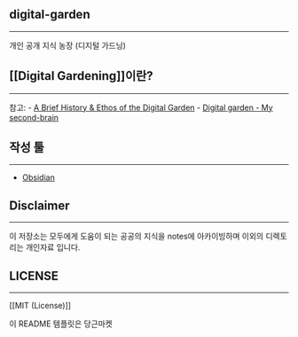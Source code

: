## digital-garden
---
개인 공개 지식 농장 (디지털 가드닝)

## [[Digital Gardening]]이란?
---
참고:
	- [A Brief History & Ethos of the Digital Garden](https://maggieappleton.com/garden-history)
	- [Digital garden - My second-brain](https://garden.anthonyamar.fr/Digital+garden/Digital+garden)

## 작성 툴
---
- [Obsidian](https://obsidian.md/)

## Disclaimer
---
이 저장소는 모두에게 도움이 되는 공공의 지식을 notes에 아카이빙하며 이외의 디렉토리는 개인자료 입니다.

## LICENSE
---
[[MIT (License)]]

이 README 템플릿은 당근마켓


